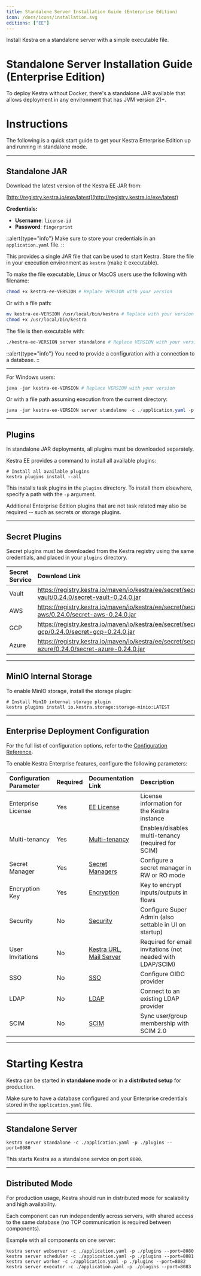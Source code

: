 ```yaml
---
title: Standalone Server Installation Guide (Enterprise Edition)
icon: /docs/icons/installation.svg
editions: ["EE"]
---
```


Install Kestra on a standalone server with a simple executable file.

# Standalone Server Installation Guide (Enterprise Edition)

To deploy Kestra without Docker, there's a standalone JAR available that allows deployment in any environment that has JVM version 21+. 

# Instructions

The following is a quick start guide to get your Kestra Enterprise Edition up and running in standalone mode.

---

## Standalone JAR

Download the latest version of the Kestra EE JAR from:

[http://registry.kestra.io/exe/latest](http://registry.kestra.io/exe/latest)

**Credentials:**

- **Username**: `license-id`  
- **Password**: `fingerprint`

::alert{type="info"}
Make sure to store your credentials in an `application.yaml` file.
::

This provides a single JAR file that can be used to start Kestra. Store the file in your execution environment as `kestra` (make it executable).

To make the file executable, Linux or MacOS users use the following with filename:

```bash
chmod +x kestra-ee-VERSION # Replace VERSION with your version
```

Or with a file path:

```bash
mv kestra-ee-VERSION /usr/local/bin/kestra # Replace with your version and execution environment file path
chmod +x /usr/local/bin/kestra
```

The file is then executable with:

```bash
./kestra-ee-VERSION server standalone # Replace VERSION with your version
```

::alert{type="info"}
You need to provide a configuration with a connection to a database.
::

---

For Windows users:

```powershell
java -jar kestra-ee-VERSION # Replace VERSION with your version
```

Or with a file path assuming execution from the current directory:

```powershell
java -jar kestra-ee-VERSION server standalone -c ./application.yaml -p ./plugins --port=8080 # Replace VERSION with your version
```

---

## Plugins

In standalone JAR deployments, all plugins must be downloaded separately.  

Kestra EE provides a command to install all available plugins:

```shell
# Install all available plugins
kestra plugins install --all 
```

This installs task plugins in the `plugins` directory. To install them elsewhere, specify a path with the `-p` argument.

Additional Enterprise Edition plugins that are not task related may also be required -- such as secrets or storage plugins.

---

## Secret Plugins

Secret plugins must be downloaded from the Kestra registry using the same credentials, and placed in your `plugins` directory.

| Secret Service | Download Link |
| :------------- | :------------- |
| Vault | https://registry.kestra.io/maven/io/kestra/ee/secret/secret-vault/0.24.0/secret-vault-0.24.0.jar |
| AWS | https://registry.kestra.io/maven/io/kestra/ee/secret/secret-aws/0.24.0/secret-aws-0.24.0.jar |
| GCP | https://registry.kestra.io/maven/io/kestra/ee/secret/secret-gcp/0.24.0/secret-gcp-0.24.0.jar |
| Azure | https://registry.kestra.io/maven/io/kestra/ee/secret/secret-azure/0.24.0/secret-azure-0.24.0.jar |

---

## MinIO Internal Storage

To enable MinIO storage, install the storage plugin:

```shell
# Install MinIO internal storage plugin
kestra plugins install io.kestra.storage:storage-minio:LATEST
```

---

## Enterprise Deployment Configuration

For the full list of configuration options, refer to the [Configuration Reference](https://kestra.io/docs/configuration).  

To enable Kestra Enterprise features, configure the following parameters:

| Configuration Parameter | Required | Documentation Link | Description |
| :---------------------- | :------- | :----------------- | :---------- |
| Enterprise License | Yes | [EE License](../../configuration/index.md#ee-license) | License information for the Kestra instance |
| Multi-tenancy | Yes | [Multi-tenancy](../../configuration#multi-tenancy) | Enables/disables multi-tenancy (required for SCIM) |
| Secret Manager | Yes | [Secret Managers](/../../configuration#secret-managers) | Configure a secret manager in RW or RO mode |
| Encryption Key | Yes | [Encryption](/../../configuration#encryption) | Key to encrypt inputs/outputs in flows |
| Security | No | [Security](/../../configuration#security) | Configure Super Admin (also settable in UI on startup) |
| User Invitations | No | [Kestra URL](/../../configuration#kestra-url), [Mail Server](/../../configuration#configuring-a-mail-server) | Required for email invitations (not needed with LDAP/SCIM) |
| SSO | No | [SSO](../03.auth/sso/index.md) | Configure OIDC provider |
| LDAP | No | [LDAP](../03.auth/sso/ldap.md) | Connect to an existing LDAP provider |
| SCIM | No | [SCIM](../03.auth/scim/index.md) | Sync user/group membership with SCIM 2.0 |

---

# Starting Kestra

Kestra can be started in **standalone mode** or in a **distributed setup** for production.

Make sure to have a database configured and your Enterprise credentials stored in the `application.yaml` file.

---

## Standalone Server

```shell
kestra server standalone -c ./application.yaml -p ./plugins --port=8080
```

This starts Kestra as a standalone service on port `8080`.

---

## Distributed Mode

For production usage, Kestra should run in distributed mode for scalability and high availability.  

Each component can run independently across servers, with shared access to the same database (no TCP communication is required between components).

Example with all components on one server:

```shell
kestra server webserver -c ./application.yaml -p ./plugins --port=8080
kestra server scheduler -c ./application.yaml -p ./plugins --port=8081
kestra server worker -c ./application.yaml -p ./plugins --port=8082
kestra server executor -c ./application.yaml -p ./plugins --port=8083
```
